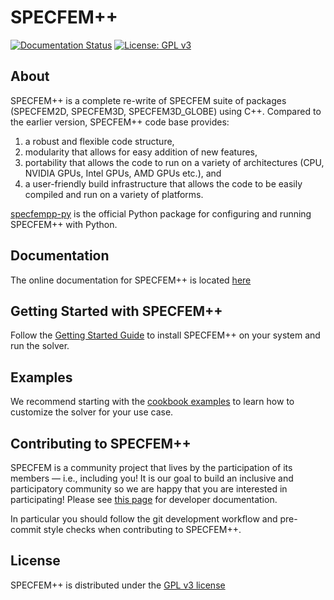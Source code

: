 # SPECFEM++

[![Documentation Status](https://readthedocs.org/projects/specfem2d-kokkos/badge/?version=latest)](https://specfem2d-kokkos.readthedocs.io/en/latest/?badge=latest)
[![License: GPL v3](https://img.shields.io/badge/License-GPLv3-blue.svg)](LICENSE)

## About

SPECFEM++ is a complete re-write of SPECFEM suite of packages (SPECFEM2D, SPECFEM3D, SPECFEM3D_GLOBE) using C++. Compared to the earlier version, SPECFEM++ code base provides:

 1. a robust and flexible code structure,
 2. modularity that allows for easy addition of new features,
 3. portability that allows the code to run on a variety of architectures (CPU, NVIDIA GPUs, Intel GPUs, AMD GPUs etc.), and
 4. a user-friendly build infrastructure that allows the code to be easily compiled and run on a variety of platforms.

[specfempp-py](https://github.com/PrincetonUniversity/SPECFEMPP-py) is the official Python package for configuring and running SPECFEM++ with Python.

## Documentation


The online documentation for SPECFEM++ is located
[here](https://specfem2d-kokkos.readthedocs.io/en/latest/index.html#)

## Getting Started with SPECFEM++

Follow the [Getting Started
Guide](https://specfem2d-kokkos.readthedocs.io/en/latest/sections/getting_started/index.html)
to install SPECFEM++ on your system and run the solver.

## Examples

We recommend starting with the [cookbook
examples](https://specfem2d-kokkos.readthedocs.io/en/latest/sections/cookbooks/index.html)
to learn how to customize the solver for your use case.

## Contributing to SPECFEM++

SPECFEM is a community project that lives by the participation of its members —
i.e., including you! It is our goal to build an inclusive and participatory
community so we are happy that you are interested in participating! Please see
[this
page](https://specfem2d-kokkos.readthedocs.io/en/latest/sections/developer_documentation/contributing.html)
for developer documentation.

In particular you should follow the git development workflow and pre-commit
style checks when contributing to SPECFEM++.

## License

SPECFEM++ is distributed under the [GPL v3 license](LICENSE)
